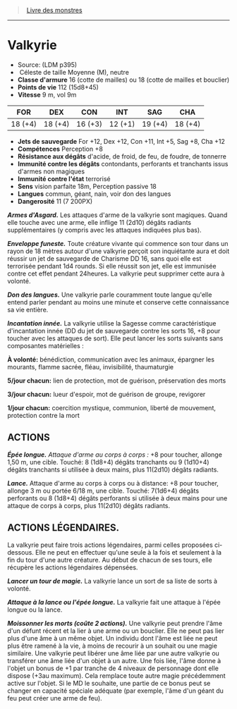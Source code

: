 ﻿> [Livre des monstres](tome_of_beasts.md)

---

# Valkyrie

- Source: (LDM p395)
-  Céleste de taille Moyenne (M), neutre
- **Classe d'armure** 16 (cotte de mailles) ou 18 (cotte de mailles et bouclier)
- **Points de vie** 112 (15d8+45)
- **Vitesse** 9 m, vol 9m

|FOR|DEX|CON|INT|SAG|CHA|
|---|---|---|---|---|---|
|18 (+4)|18 (+4)|16 (+3)|12 (+1)|19 (+4)|18 (+4)|

- **Jets de sauvegarde** For +12, Dex +12, Con +11, Int +5, Sag +8, Cha +12
- **Compétences** Perception +8
- **Résistance aux dégâts** d'acide, de froid, de feu, de foudre, de tonnerre
- **Immunité contre les dégâts** contondants, perforants et tranchants issus d'armes non magiques
- **Immunité contre l'état** terrorisé
- **Sens** vision parfaite 18m, Perception passive 18
- **Langues** commun, géant, nain, voir don des langues
- **Dangerosité** 11 (7 200PX)

**_Armes d'Asgard._** Les attaques d'arme de la valkyrie sont magiques. Quand elle touche avec une arme, elle inflige 11 (2d10) dégâts radiants supplémentaires (y compris avec les attaques indiquées plus bas).

**_Enveloppe funeste._** Toute créature vivante qui commence son tour dans un rayon de 18 mètres autour d'une valkyrie perçoit son inquiétante aura et doit réussir un jet de sauvegarde de Charisme DD 16, sans quoi elle est terrorisée pendant 1d4 rounds. Si elle réussit son jet, elle est immunisée contre cet effet pendant 24heures. La valkyrie peut supprimer cette aura à volonté.

**_Don des langues._** Une valkyrie parle couramment toute langue qu'elle entend parler pendant au moins une minute et conserve cette connaissance sa vie entière.

**_Incantation innée._** La valkyrie utilise la Sagesse comme caractéristique d'incantation innée (DD du jet de sauvegarde contre les sorts 16, +8 pour toucher avec les attaques de sort). Elle peut lancer les sorts suivants sans composantes matérielles :

**À volonté:** bénédiction, communication avec les animaux, épargner les mourants, flamme sacrée, fléau, invisibilité, thaumaturgie

**5/jour chacun:** lien de protection, mot de guérison, préservation des morts

**3/jour chacun:** lueur d'espoir, mot de guérison de groupe, revigorer

**1/jour chacun:** coercition mystique, communion, liberté de mouvement, protection contre la mort

## ACTIONS

**_Épée longue._** _Attaque d'arme au corps à corps :_ +8 pour toucher, allonge 1,50 m, une cible. Touché: 8 (1d8+4) dégâts tranchants ou 9 (1d10+4) dégâts tranchants si utilisée à deux mains, plus 11(2d10) dégâts radiants.

**_Lance._** Attaque d'arme au corps à corps ou à distance: +8 pour toucher, allonge 3 m ou portée 6/18 m, une cible. Touché: 7(1d6+4) dégâts perforants ou 8 (1d8+4) dégâts perforants si utilisée à deux mains pour une attaque de corps à corps, plus 11(2d10) dégâts radiants.

## ACTIONS LÉGENDAIRES.

La valkyrie peut faire trois actions légendaires, parmi celles proposées ci-dessous. Elle ne peut en effectuer qu'une seule à la fois et seulement à la fin du tour d'une autre créature. Au début de chacun de ses tours, elle récupère les actions légendaires dépensées.

**_Lancer un tour de magie._** La valkyrie lance un sort de sa liste de sorts à volonté.

**_Attaque à la lance ou l'épée longue._** La valkyrie fait une attaque à l'épée longue ou la lance.

**_Moissonner les morts (coûte 2 actions)._** Une valkyrie peut prendre l'âme d'un défunt récent et la lier à une arme ou un bouclier. Elle ne peut pas lier plus d'une âme à un même objet. Un individu dont l'âme est liée ne peut plus être ramené à la vie, à moins de recourir à un souhait ou une magie similaire. Une valkyrie peut libérer une âme liée par une autre valkyrie ou transférer une âme liée d'un objet à un autre. Une fois liée, l'âme donne à l'objet un bonus de +1 par tranche de 4 niveaux de personnage dont elle dispose (+3au maximum). Cela remplace toute autre magie précédemment active sur l'objet. Si le MD le souhaite, une partie de ce bonus peut se changer en capacité spéciale adéquate (par exemple, l'âme d'un géant du feu peut créer une arme de feu).

